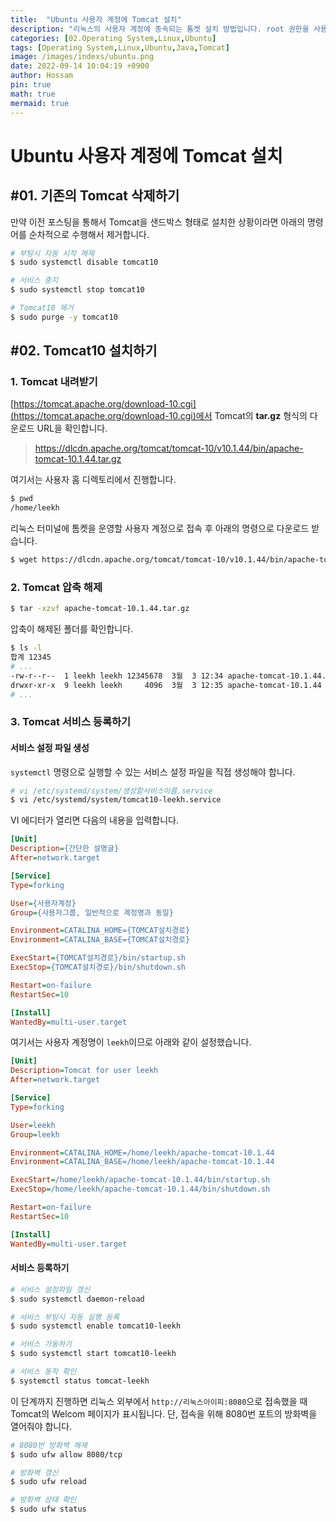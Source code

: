 ```yaml
---
title:  "Ubuntu 사용자 계정에 Tomcat 설치"
description: "리눅스의 사용자 계정에 종속되는 톰켓 설치 방법입니다. root 권한을 사용하지 않고 사용자별로 개별 웹 사이트를 운영할 수 있기 때문에 권장되는 방법입니다."
categories: [02.Operating System,Linux,Ubuntu]
tags: [Operating System,Linux,Ubuntu,Java,Tomcat]
image: /images/indexs/ubuntu.png
date: 2022-09-14 10:04:19 +0900
author: Hossam
pin: true
math: true
mermaid: true
---
```


# Ubuntu 사용자 계정에 Tomcat 설치

## #01. 기존의 Tomcat 삭제하기

만약 이전 포스팅을 통해서 Tomcat을 샌드박스 형태로 설치한 상황이라면 아래의 명령어를 순차적으로 수행해서 제거합니다.

```bash
# 부팅시 자동 시작 해제
$ sudo systemctl disable tomcat10

# 서비스 중지
$ sudo systemctl stop tomcat10

# Tomcat10 제거
$ sudo purge -y tomcat10
```

## #02. Tomcat10 설치하기

### 1. Tomcat 내려받기

[https://tomcat.apache.org/download-10.cgi](https://tomcat.apache.org/download-10.cgi)에서 Tomcat의 **tar.gz** 형식의 다운로드 URL을 확인합니다.

> https://dlcdn.apache.org/tomcat/tomcat-10/v10.1.44/bin/apache-tomcat-10.1.44.tar.gz

여기서는 사용자 홈 디렉토리에서 진행합니다.

```bash
$ pwd
/home/leekh
```

리눅스 터미널에 톰켓을 운영할 사용자 계정으로 접속 후 아래의 명령으로 다운로드 받습니다.

```bash
$ wget https://dlcdn.apache.org/tomcat/tomcat-10/v10.1.44/bin/apache-tomcat-10.1.44.tar.gz
```

### 2. Tomcat 압축 해제

```bash
$ tar -xzvf apache-tomcat-10.1.44.tar.gz
```

압축이 해제된 폴더를 확인합니다.

```bash
$ ls -l
합계 12345
# ...
-rw-r--r--  1 leekh leekh 12345678  3월  3 12:34 apache-tomcat-10.1.44.tar.gz
drwxr-xr-x  9 leekh leekh     4096  3월  3 12:35 apache-tomcat-10.1.44
# ...
```

### 3. Tomcat 서비스 등록하기

#### 서비스 설정 파일 생성

`systemctl` 명령으로 실행할 수 있는 서비스 설정 파일을 직접 생성해야 합니다.

```bash
# vi /etc/systemd/system/생성할서비스이름.service
$ vi /etc/systemd/system/tomcat10-leekh.service
```

VI 에디터가 열리면 다음의 내용을 입력합니다.

```ini
[Unit]
Description={간단한 설명글}
After=network.target

[Service]
Type=forking

User={사용자계정}
Group={사용자그룹, 일반적으로 계정명과 동일}

Environment=CATALINA_HOME={TOMCAT설치경로}
Environment=CATALINA_BASE={TOMCAT설치경로}

ExecStart={TOMCAT설치경로}/bin/startup.sh
ExecStop={TOMCAT설치경로}/bin/shutdown.sh

Restart=on-failure
RestartSec=10

[Install]
WantedBy=multi-user.target
```

여기서는 사용자 계정명이 `leekh`이므로 아래와 같이 설정했습니다.

```ini
[Unit]
Description=Tomcat for user leekh
After=network.target

[Service]
Type=forking

User=leekh
Group=leekh

Environment=CATALINA_HOME=/home/leekh/apache-tomcat-10.1.44
Environment=CATALINA_BASE=/home/leekh/apache-tomcat-10.1.44

ExecStart=/home/leekh/apache-tomcat-10.1.44/bin/startup.sh
ExecStop=/home/leekh/apache-tomcat-10.1.44/bin/shutdown.sh

Restart=on-failure
RestartSec=10

[Install]
WantedBy=multi-user.target
```

#### 서비스 등록하기

```bash
# 서비스 설정파일 갱신
$ sudo systemctl daemon-reload

# 서비스 부팅시 자동 실행 등록
$ sudo systemctl enable tomcat10-leekh

# 서비스 가동하기
$ sudo systemctl start tomcat10-leekh

# 서비스 동작 확인
$ systemctl status tomcat-leekh
```

이 단계까지 진행하면 리눅스 외부에서 `http://리눅스아이피:8080`으로 접속했을 때 Tomcat의 Welcom 페이지가 표시됩니다. 단, 접속을 위해 8080번 포트의 방화벽을 열어줘야 합니다.

```bash
# 8080번 방화벽 해제
$ sudo ufw allow 8080/tcp

# 방화벽 갱신
$ sudo ufw reload

# 방화벽 상태 확인
$ sudo ufw status
```